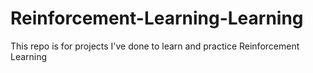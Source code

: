 # Reinforcement-Learning-Learning
This repo is for projects I've done to learn and practice Reinforcement Learning
